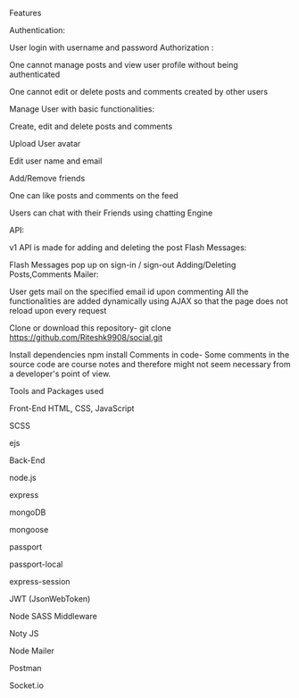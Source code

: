 Features

Authentication:

User login with username and password
Authorization :

One cannot manage posts and view user profile without being authenticated

One cannot edit or delete posts and comments created by other users

Manage User with basic functionalities:

Create, edit and delete posts and comments

Upload User avatar

Edit user name and email

Add/Remove friends

One can like posts and comments on the feed

Users can chat with their Friends using chatting Engine

API:

v1 API is made for adding and deleting the post
Flash Messages:

Flash Messages pop up on sign-in / sign-out
Adding/Deleting Posts,Comments
Mailer:

User gets mail on the specified email id upon commenting
All the functionalities are added dynamically using AJAX so that the page does not reload upon every request

Clone or download this repository-
git clone https://github.com/Riteshk9908/social.git

Install dependencies
npm install
 Comments in code-
Some comments in the source code are course notes and therefore might not seem necessary from a developer's point of view.

Tools and Packages used
        

Front-End
HTML, CSS, JavaScript

SCSS

ejs

Back-End

node.js

express

mongoDB

mongoose

passport

passport-local

express-session

JWT (JsonWebToken)

Node SASS Middleware

Noty JS

Node Mailer

Postman

Socket.io
